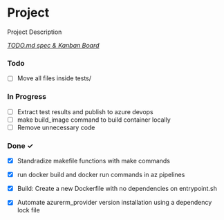 # Project

Project Description

<em>[TODO.md spec & Kanban Board](https://bit.ly/3fCwKfM)</em>

### Todo

- [ ] Move all files inside tests/  

### In Progress

- [ ] Extract test results and publish to azure devops  
- [ ] make build_image command to build container locally  
- [ ] Remove unnecessary code  

### Done ✓

- [x] Standradize makefile functions with make commands  
- [x] run docker build and docker run commands in az pipelines  
- [x] Build: Create a new Dockerfile with no dependencies on entrypoint.sh  
- [x] Automate azurerm_provider version installation using a dependency lock file  

